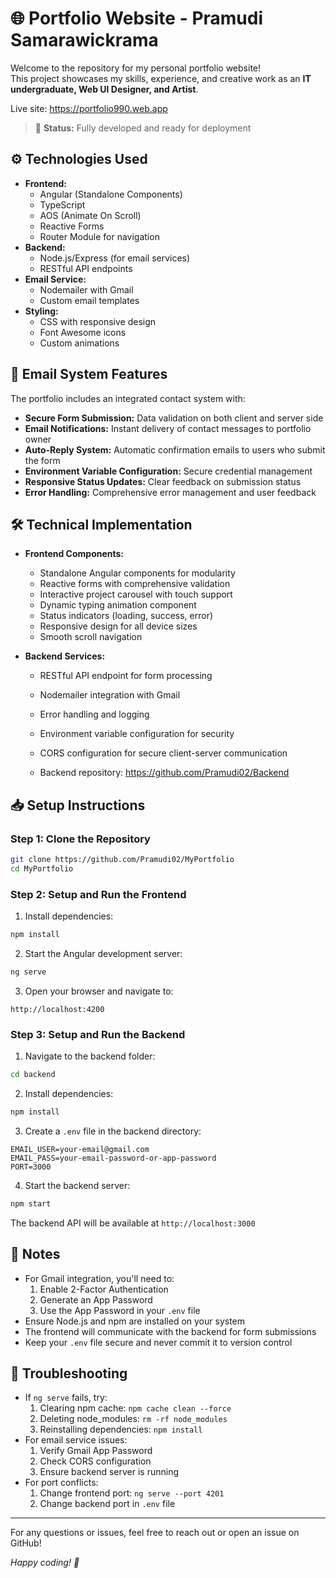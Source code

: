 # 🌐 Portfolio Website - Pramudi Samarawickrama

Welcome to the repository for my personal portfolio website!  
This project showcases my skills, experience, and creative work as an **IT undergraduate, Web UI Designer, and Artist**.

Live site: https://portfolio990.web.app

> 🚧 **Status:** Fully developed and ready for deployment

## ⚙️ Technologies Used

- **Frontend:** 
  - Angular (Standalone Components)
  - TypeScript
  - AOS (Animate On Scroll)
  - Reactive Forms
  - Router Module for navigation
- **Backend:** 
  - Node.js/Express (for email services)
  - RESTful API endpoints
- **Email Service:** 
  - Nodemailer with Gmail
  - Custom email templates
- **Styling:**
  - CSS with responsive design
  - Font Awesome icons
  - Custom animations

## 📧 Email System Features

The portfolio includes an integrated contact system with:

- **Secure Form Submission:** Data validation on both client and server side
- **Email Notifications:** Instant delivery of contact messages to portfolio owner
- **Auto-Reply System:** Automatic confirmation emails to users who submit the form
- **Environment Variable Configuration:** Secure credential management
- **Responsive Status Updates:** Clear feedback on submission status
- **Error Handling:** Comprehensive error management and user feedback

## 🛠️ Technical Implementation

- **Frontend Components:**
  - Standalone Angular components for modularity
  - Reactive forms with comprehensive validation
  - Interactive project carousel with touch support
  - Dynamic typing animation component
  - Status indicators (loading, success, error)
  - Responsive design for all device sizes
  - Smooth scroll navigation

- **Backend Services:**
  - RESTful API endpoint for form processing
  - Nodemailer integration with Gmail
  - Error handling and logging
  - Environment variable configuration for security
  - CORS configuration for secure client-server communication
  
  - Backend repository: https://github.com/Pramudi02/Backend

<!--## 🖼️ Screenshots

 ### 🔹 Home Page  
<img src="src/assets/ss_home.png" alt="Home Page" width="700"/>

### 🔹 About Me Section  
<img src="src/assets/ss_aboutme.png" alt="About Me" width="700"/>

### 🔹 Skills Section  
<img src="src/assets/ss_skills.png" alt="Skills" width="700"/>

### 🔹 Projects Section  
<img src="src/assets/ss_projects.png" alt="Projects" width="700"/>

### 🔹 Contact Section  
<img src="src/assets/ss_contact.png" alt="Contact" width="700"/> -->


## 📥 Setup Instructions

### Step 1: Clone the Repository

```bash
git clone https://github.com/Pramudi02/MyPortfolio
cd MyPortfolio
```

### Step 2: Setup and Run the Frontend

1. Install dependencies:
```bash
npm install
```

2. Start the Angular development server:
```bash
ng serve
```

3. Open your browser and navigate to:
```
http://localhost:4200
```

### Step 3: Setup and Run the Backend

1. Navigate to the backend folder:
```bash
cd backend
```

2. Install dependencies:
```bash
npm install
```

3. Create a `.env` file in the backend directory:
```
EMAIL_USER=your-email@gmail.com
EMAIL_PASS=your-email-password-or-app-password
PORT=3000
```

4. Start the backend server:
```bash
npm start
```

The backend API will be available at `http://localhost:3000`

## 📝 Notes

- For Gmail integration, you'll need to:
  1. Enable 2-Factor Authentication
  2. Generate an App Password
  3. Use the App Password in your `.env` file
- Ensure Node.js and npm are installed on your system
- The frontend will communicate with the backend for form submissions
- Keep your `.env` file secure and never commit it to version control

## 🔧 Troubleshooting

- If `ng serve` fails, try:
  1. Clearing npm cache: `npm cache clean --force`
  2. Deleting node_modules: `rm -rf node_modules`
  3. Reinstalling dependencies: `npm install`
- For email service issues:
  1. Verify Gmail App Password
  2. Check CORS configuration
  3. Ensure backend server is running
- For port conflicts:
  1. Change frontend port: `ng serve --port 4201`
  2. Change backend port in `.env` file

---

For any questions or issues, feel free to reach out or open an issue on GitHub!

*Happy coding! 🚀*

```
